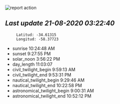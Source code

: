 ![report action](https://github.com/matiasz8/actions-for-reports/workflows/report%20action/badge.svg?branch=develop) 


## *****Last update 21-08-2020 03:22:40*****



		 Latitud: -34.61315
		 Longitud: -58.37723

 - sunrise 	 10:24:48 AM
 - sunset 	 9:27:55 PM
 - solar_noon 	 3:56:22 PM
 - day_length 	 11:03:07
 - civil_twilight_begin 	 9:59:13 AM
 - civil_twilight_end 	 9:53:31 PM
 - nautical_twilight_begin 	 9:29:46 AM
 - nautical_twilight_end 	 10:22:58 PM
 - astronomical_twilight_begin 	 9:00:31 AM
 - astronomical_twilight_end 	 10:52:12 PM
